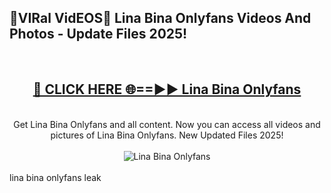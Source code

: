 <h2>🔴VIRal VidEOS🔴 Lina Bina Onlyfans Videos And Photos - Update Files 2025!</h2>
<br>
<div align="center">
<h2><a href="https://virallinks.top/odZfE0" rel="nofollow">🔴 CLICK HERE 🌐==►► Lina Bina Onlyfans</a></h2>
<br>
Get Lina Bina Onlyfans and all content. Now you can access all videos and pictures of Lina Bina Onlyfans. New Updated Files 2025!
<br>
<br>
<a href="https://virallinks.top/odZfE0" rel="nofollow" data-target="animated-image.originalLink"><img src="https://i.imgur.com/dJHk4Zq.gif)" alt="Lina Bina Onlyfans" style="max-width: 100%; display: inline-block;" data-target="animated-image.originalImage"></a>
</div>
<br>
lina bina onlyfans leak